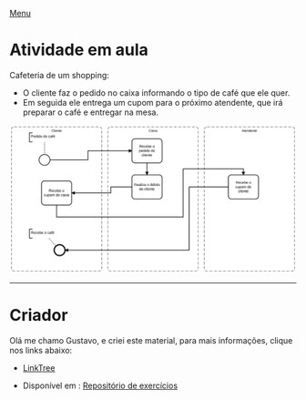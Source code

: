 [Menu](../README.md)


# Atividade em aula

Cafeteria de um shopping:
* O cliente faz o pedido no caixa informando o tipo de café que ele quer. 
* Em seguida ele entrega um cupom para o próximo atendente, que irá preparar o café e entregar na mesa.


![Imagem do exercicio](img/diagram.svg)


***

# Criador
Olá me chamo Gustavo, e criei este material, para mais informações, clique nos links abaixo:

* [LinkTree](https://www.linktree.com.br/gusleaooliveira)


* Disponível em : [Repositório de exercícios](https://gusleaooliveira.github.io/posts/)


